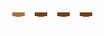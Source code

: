 ![human dark body-3](../share/lair/human_dark_body/human_dark_body-3.png)
![human dark body-2](../share/lair/human_dark_body/human_dark_body-2.png)
![human dark body-4](../share/lair/human_dark_body/human_dark_body-4.png)
![human dark body-1](../share/lair/human_dark_body/human_dark_body-1.png)
